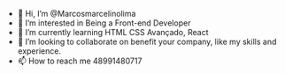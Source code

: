 - 👋 Hi, I’m @Marcosmarcelinolima
- 👀 I’m interested in Being a Front-end Developer
- 🌱 I’m currently learning HTML CSS Avançado, React 
- 💞️ I’m looking to collaborate on benefit your company, like my skills and experience.
- 📫 How to reach me 48991480717

<!---
Marcosmarcelinolima/Marcosmarcelinolima is a ✨ special ✨ repository because its `README.md` (this file) appears on your GitHub profile.
You can click the Preview link to take a look at your changes.
--->
